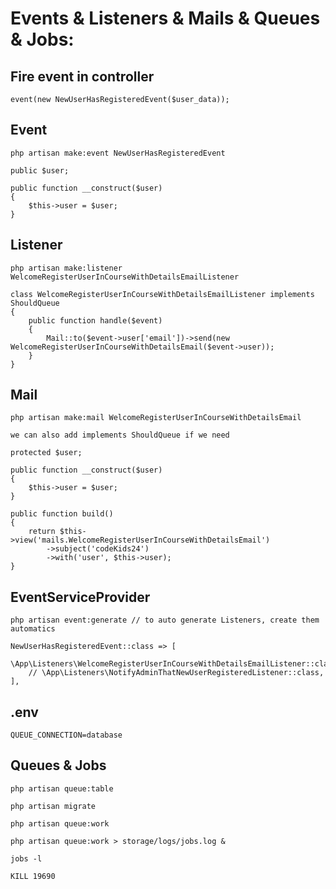 # Events & Listeners & Mails & Queues & Jobs:

## Fire event in controller

```
event(new NewUserHasRegisteredEvent($user_data));
```

## Event

```
php artisan make:event NewUserHasRegisteredEvent
```

```
public $user;

public function __construct($user)
{
    $this->user = $user;
}
```

## Listener

```
php artisan make:listener WelcomeRegisterUserInCourseWithDetailsEmailListener
```

```
class WelcomeRegisterUserInCourseWithDetailsEmailListener implements ShouldQueue
{
    public function handle($event)
    {
        Mail::to($event->user['email'])->send(new WelcomeRegisterUserInCourseWithDetailsEmail($event->user));
    }
}
```

## Mail

```
php artisan make:mail WelcomeRegisterUserInCourseWithDetailsEmail
```

```
we can also add implements ShouldQueue if we need

protected $user;

public function __construct($user)
{
    $this->user = $user;
}

public function build()
{
    return $this->view('mails.WelcomeRegisterUserInCourseWithDetailsEmail')
        ->subject('codeKids24')
        ->with('user', $this->user);
}
```

## EventServiceProvider

```
php artisan event:generate // to auto generate Listeners, create them automatics
```

```
NewUserHasRegisteredEvent::class => [
    \App\Listeners\WelcomeRegisterUserInCourseWithDetailsEmailListener::class,
    // \App\Listeners\NotifyAdminThatNewUserRegisteredListener::class,
],
```

## .env

```
QUEUE_CONNECTION=database
```

## Queues & Jobs

```
php artisan queue:table

php artisan migrate

php artisan queue:work

php artisan queue:work > storage/logs/jobs.log &

jobs -l

KILL 19690
```
